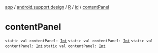 [app](../../../index.md) / [android.support.design](../../index.md) / [R](../index.md) / [id](index.md) / [contentPanel](.)

# contentPanel

`static val contentPanel: `[`Int`](https://kotlinlang.org/api/latest/jvm/stdlib/kotlin/-int/index.html)
`static val contentPanel: `[`Int`](https://kotlinlang.org/api/latest/jvm/stdlib/kotlin/-int/index.html)
`static val contentPanel: `[`Int`](https://kotlinlang.org/api/latest/jvm/stdlib/kotlin/-int/index.html)
`static val contentPanel: `[`Int`](https://kotlinlang.org/api/latest/jvm/stdlib/kotlin/-int/index.html)